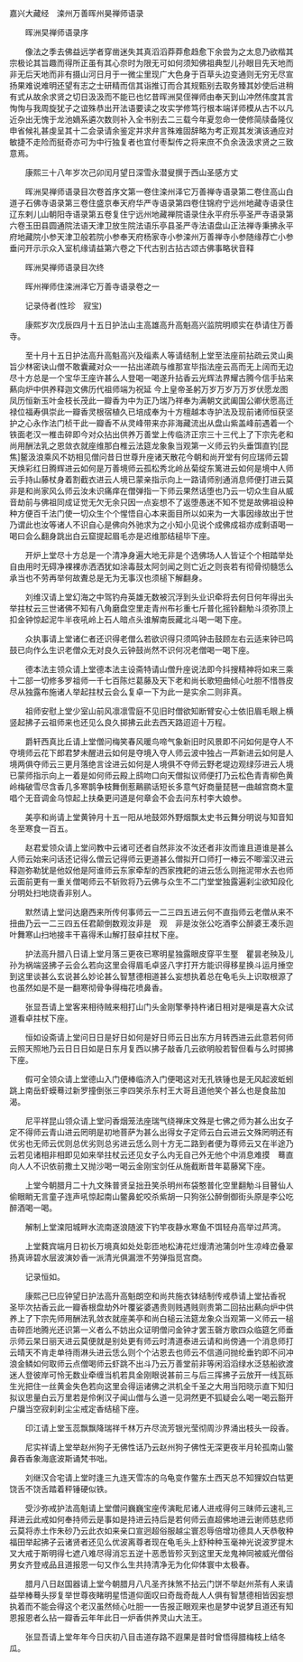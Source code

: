 <!-- { "loadSidebar": true } -->
嘉兴大藏经　滦州万善晖州昊禅师语录


　　晖洲旲禅师语录序

　　像法之季去佛益远学者穿凿迷失其真滔滔莽莽愈趋愈下余尝为之太息乃欲楷其宗极论其旨趣而得所正虽有其心奈时为限无可如何须知佛祖典型儿孙眼目先天地而非无后天地而非有摄山河日月于一微尘里现广大色身于百草头边变通则无穷无尽宣扬果难说难明还望有志之士研精而信其诣推订而合其规甄别去取务臻其妙使后进稍有式从故余求贤之切日汲汲而不能已也忆昔晖洲旲侄禅师由奉天到山冲然伟度其言恂恂与我周旋犹子之谊殊恭出开法语要读之攻实学修笃行根本端详师模从古不以凡近杂出无愧于龙池嫡系遴次数则补入全书别去二三载今年夏忽命一使修简牍备隆仪申省候礼甚虔呈其十二会录请余鉴定并求弁言殊难固辞略为考正观其发演该通应对敏捷不走险而挺奇亦可为中行独复者也宜付枣梨传之将来庶不负余汲汲求贤之三致意焉。

　　康熙三十八年岁次己卯闰月望日深雪永潜叟撰于西山圣感方丈

　　晖洲旲禅师语录目次卷首序文第一卷住滦州泽它万善禅寺语录第二卷住高山白道子石佛寺语录第三卷住盛京奉天府华严寺语录第四卷住锦府宁远州地藏寺语录住辽东剌儿山朝阳寺语录第五卷复住宁远州地藏禅院语录住永平府乐亭圣严寺语录第六卷玉田县圆通院法语天津卫放生院法语乐亭县圣严寺法语盘山正法禅寺秉拂永平府地藏院小参天津卫般若院小参奉天府杨家寺小参滦州万善禅寺小参随缘荐亡小参垂问开示示众入室机缘请益第六卷之下代古别古拈古颂古佛事略状音释

　　晖洲旲禅师语录目次终

　　晖州禅师住滦洲泽它万善寺语录卷之一

　　记录侍者(性珍　寂宝)

　　康熙岁次戊辰四月十五日护法山主高雄高升高魁高兴监院明顺实在恭请住万善寺。

　　至十月十五日护法高升高魁高兴及缁素人等请结制上堂至法座前拈疏云灵山奥旨少林密诀山僧不敢囊藏对众一一拈出递疏与维那宣毕指法座云高而无上阔而无边尽十方总是一个宝华王座许甚么人登喝一喝遂升拈香云光辉法界耀古腾今信手拈来爇向炉中供养释迦文佛历代祖师端为祝延
今上皇帝圣躬万岁万岁万万岁伏愿龙图凤历恒新玉叶金枝长茂此一瓣香为中为正乃瑞乃祥奉为满朝文武阖国公卿伏愿高迁禄位福寿俱崇此一瓣香灵根宿植久已培成奉为十方檀越本寺护法及现前诸师恒获坚护之心永作法门桢干此一瓣香不从灵峰带来亦非海藏流出从盘山紫盖峰前遇着一个铁面老汉一椎击碎即今对众拈出供养万善堂上传临济正宗三十三代上了下宗先老和尚用酬法乳之恩敛衣就座维那白椎云法筵龙象象当观第一义师云钓头垂饵直钓[昆焦]鳌汲浪乘风不妨相见僧问昔日世尊升座诸天散花今朝和尚开堂有何应瑞师云碧天焕彩红日腾辉进云如何是万善境师云孤松秀北岭丛菊绽东篱进云如何是境中人师云手持山藤杖身着割截衣进云人境已蒙亲指示向上一路请师别通消息师便打进云莫非是和尚家风么师云汝未识痛痒在僧弹指一下师云果然话堕也乃云一切众生自从威音劫前与佛祖同成证觉无欠无余只因一点妄想不了返堕愚迷不知不觉是故佛祖设种种方便百千法门使一切众生个个惺悟自心本来面目所以如来为一大事因缘故出于世乃谓此也汝等诸人不识自心是佛向外驰求为之小知小见说个成佛成祖亦成剩语喝一喝曰会么翻身跳出白云窟提起眉毛亦是迟维那结槌毕下座。

　　开炉上堂尽十方总是一个清净身遍大地无非是个选佛场人人皆证个个相踏举处自由用时无碍净裸裸赤洒洒犹如涂毒鼓太阿剑闻之则亡近之则丧若有彻骨彻髓恁么承当也不劳再举何故聻总是无为无事汉也须槌下解翻身。

　　刘维汉请上堂幻海之中驾钓舟英雄无数被沉浮到头业识牵将去何日何年得出头举拄杖云三世诸佛不知有八角磨盘空里走青州布衫重七斤普化摇铃翻觔斗须弥顶上扣金钟惊起泥牛半夜吼岭上石人暗点头谁解南辰藏北斗喝一喝下座。

　　众执事请上堂诸仁者还识得老僧么若欲识得只须鸣钟击鼓顾左右云适来钟已鸣鼓已向作么生识老僧众无对良久云钟鼓尚然不识何况老僧喝一喝下座。

　　德本法主领众请上堂德本法主设斋特请山僧升座说法即今抖搜精神将如来三乘十二部一切修多罗祖师一千七百陈烂葛藤及天下老和尚长歌短曲倾心吐胆不惜唇皮尽从独露布施诸人举起拄杖云会么复卓一下为此一是实余二则非真。

　　祖师安慰上堂少室山前风凛凛雪庭不见旧时僧欲知断臂安心士依旧眉毛眼上横竖起拂子云祖师来也还见么良久掷拂云此去西天路迢迢十万程。

　　爵轩西真比丘请上堂僧问梅笑春风暖鸟啼气象新旧时风景即不问如何是夺人不夺境师云花下郎君梦未醒进云如何是夺境入夺人师云波中独占一芦新进云如何是人境两俱夺师云三更月落绝言诠进云如何是人境俱不夺师云野老堤边观绿莎进云人境已蒙师指示向上一着是如何师云殿上鸱吻口向天僧拟议师便打乃云松色青青柳色黄岭梅破雪尽含香几多寒鹊争枝舞倒惹鷬鹂话短长多意气好商量琵琶一曲越宫商木童唱个无音调金乌惊起上扶桑更问道是何章会不会去问东村李大娘参。

　　美亭和尚请上堂黄钟月十五一阳从地鼓郊外野烟飘太史书云舞分明说与知音知冬至寒食一百五。

　　赵君爱领众请上堂问教中云诸可还者自然非汝不汝还者非汝而谁且道谁是甚么人师云始来问话还记得么僧云记得师云更道甚么僧拟开口师打一棒云不唧溜汉进云释迦弥勒犹是他奴他是阿谁师云东家牵犁的西家拽耙的进云恁么则拖泥带水去也师云面前更有一重关僧喝师云不斩败将乃云佛与众生不二门堂堂独露遍刹尘欲知段化分明处扫地烧香非别人。

　　默然请上堂问达磨西来所传何事师云一二三四五进云何不直指师云老僧从来不扭曲乃云一二三四五任君颠倒数观汝非是　观　非是汝张公吃酒李公醉婆王凑乐迦叶舞寒山扫地接丰干喜得禾山解打鼓卓拄杖下座。

　　护法高升腊八日请上堂月落三更夜已寒明星独露眼皮穿平生埾　瞿昙老殃及儿孙为祸端竖拂子云会么若向这里会得眉毛卓竖八字打开方能识得移星换斗运月捶空到这里谈甚么玄说甚么妙论甚么智慧德相道甚么妄想执着总在龟毛头上识取根源了也虽然如是不是一翻寒彻骨争得梅花喷鼻香。

　　张显吾请上堂客来相待贼来相打山门头金刚擎拳持杵诸日相对是嗔是喜大众试道看卓拄杖下座。

　　恒如设斋请上堂问日日是好日如何是好日师云日出东方月转西进云此意若何师云照天照地乃云日日日如是日东月复西以拂子敲香几云欲明般若智但看与么时掷拂下座。

　　假可全领众请上堂德山入门便棒临济入门便喝这对无孔铁锤也是无风起波蚯蚓跳上南岳虾蟆蓦过新罗撞倒张三李四笑杀东村王大哥且道他笑个甚么也是食盐加渴。

　　尼平祥昆山领众请上堂问香烟笼法座瑞气绕禅床文殊是七佛之师为甚么出女子定不得师云青山进云罔明是初地菩萨为甚么出得女子定师云白云进云文殊罔明还有优劣也无师云优则总优劣则总劣进云恁么则十方无二路到者便为尊师云又在半途乃云若见诸相非相即见如来举拄杖云还见女子么内无自己外无他个中消息难摸　蓦直向人人不识依前撒土又抛沙喝一喝云金刚宝剑任从施截断昔年葛藤窝下座。

　　上堂今朝腊月二十九文殊普贤呈拙丑笑杀明州布袋憨普化空里翻觔斗目瞽仙人偷眼睄无言童子连声吼惊起南山鳖鼻蛇咬杀紫胡一只狗张公醉倒御街头原是李公吃醉酒喝一喝。

　　解制上堂滦阳城畔水流南逐浪随波下钓竿夜静水寒鱼不饵轻舟高举过芦湾。

　　上堂蕤宾端月日初长万境真如处处彰匝地松涛花烂熳清池蒲剑叶生凉峰峦叠翠扬真谛碧水层波演妙香一派清光俱漏泄不劳弹指觅宫商。

　　记录恒如。

　　康熙己巳应钟望日护法高升高魁朗空和尚共施衣钵结制传戒恭请上堂拈香祝
圣毕次拈香云此一瓣香根盘劫外叶覆娑婆遇贵则贱遇贱则贵第二回拈出爇向炉中供养上了下宗先师用酬法乳敛衣就座美亭和尚白槌云法筵龙象众当观第一义师云一槌击碎匝地腾光还识第一义者么不妨出众证明僧问金钟才罢玉磬方歌四众临筵乞师垂示师云杲日丽天进云莫便就是别处更有师云时清道泰进云请和尚傍通一个消息师打云晴天不肯走单待雨淋头进云恁么则个个沾恩去也师云不信道问抛纶垂钓即不问冲浪金鳞如何取师云点僧喝师云虾跳不出斗乃云万善堂前非等闲滔滔绿水泛慈船欲渡迷人登彼岸可怜无数业牵缠当机若具金刚眼说甚前三与后三挥拂子云放开一线瓦砾生光把住一丝黄金失色若向这里会得运诸佛之洪机全千圣之大用当阳晓示直下知归拟议思量白云万里若是伶俐汉子闻山僧与么道一见洞然更不狐疑会么喝一喝云豁开户牖当空寂刹刹尘尘戒定香结槌下座。

　　印江请上堂玉蕊飘飘降瑞祥千林万卉尽流芳银光莹彻周沙界涌出枝头一段香。

　　尼实祥请上堂举赵州狗子无佛性话乃云赵州狗子佛性无深更夜半月轮孤南山鳖鼻吞香象海底波斯诵梵书咄。

　　刘继汉合宅请上堂时逢三九连天雪冻的乌龟变作鳖东土西天总不知狸奴白牯更饶舌不饶舌踏着秤锤硬似铁。

　　受沙弥戒护法高魁请上堂僧问巍巍宝座传演毗尼诸人进戒得何三昧师云速礼三拜进云此戒如何奉持师云是事如是持进云持后是若何师云直超佛地进云谢师慈悲师云莫将赤土作朱砂乃云此衣如来亲口宣迥超俗服越尘寰忍辱倍增功德具人天恭敬种福田举起拂子云诸贤者还见么优波离尊者现在龟毛头上舒种种玉毫神光说波罗提木叉大戒于斯明得七遮八难尽得消忘五逆十恶悉皆殄灭到这里天龙鬼神同被威光僧俗男女齐登戒品且道报恩一句又作么生共持清净无为化仰体寰中太极春。

　　腊月八日赵国器请上堂今朝腊月八凡圣齐抹煞不拈云门饼不举赵州茶有人来请益举棒蓦头拶复举世尊夜睹明星悟道仰面叹曰奇哉奇哉人人俱有智慧德相皆因妄想执着而不能会得这个老汉虽然倾心吐胆一一告报正眼观来也是梦中说梦且道还有知恩报恩者么拈一瓣香云年年此日一炉香供养灵山大法王。

　　张显吾请上堂年年今日庆初八目击道存路不遐果是昔时曾悟得腊梅枝上结冬瓜。


